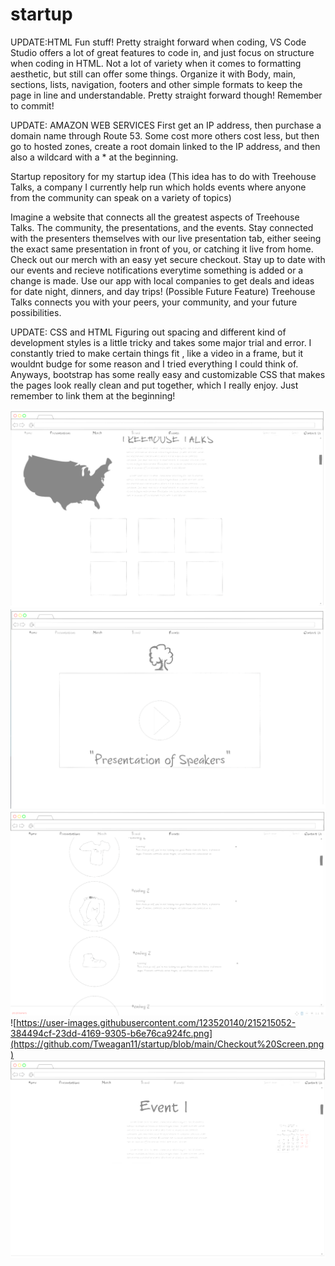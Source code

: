 # startup
UPDATE:HTML
  Fun stuff! Pretty straight forward when coding, VS Code Studio offers a lot of great features to code in, and just focus on structure when coding in HTML. Not a lot of variety when it comes to formatting aesthetic, but still can offer some things. Organize it with Body, main, sections, lists, navigation, footers and other simple formats to keep the page in line and understandable. Pretty straight forward though! Remember to commit!

UPDATE: AMAZON WEB SERVICES
  First get an IP address, then purchase a domain name through Route 53. Some cost more others cost less, but then go to hosted zones, create a root      domain linked to the IP address, and then also a wildcard with a * at the beginning.

Startup repository for my startup idea
(This idea has to do with Treehouse Talks, a company I currently help run which holds events where anyone from the community can speak on a variety of topics)

Imagine a website that connects all the greatest aspects of Treehouse Talks. The community, the presentations, and the events. Stay connected with the presenters themselves with our live presentation tab, either seeing the exact same presentation in front of you, or catching it live from home. Check out our merch with an easy yet secure checkout. Stay up to date with our events and recieve notifications everytime something is added or a change is made. Use our app with local companies to get deals and ideas for date night, dinners, and day trips! (Possible Future Feature) Treehouse Talks connects you with your peers, your community, and your future possibilities.

UPDATE: CSS and HTML
Figuring out spacing and different kind of development styles is a little tricky and takes some major trial and error. I constantly tried to make certain things fit
, like a video in a frame, but it wouldnt budge for some reason and I tried everything I could think of. Anyways, bootstrap has some really easy and customizable CSS that makes the pages look really clean and put together, which I really enjoy. Just remember to link them at the beginning!


![Home Screen](https://github.com/Tweagan11/startup/blob/main/Home%20Screen.png)
![Presentation Screen](https://github.com/Tweagan11/startup/blob/main/Presentations.png)
![Merch Screen](https://github.com/Tweagan11/startup/blob/main/Merch%20Screen.png)
![https://user-images.githubusercontent.com/123520140/215215052-384494cf-23dd-4169-9305-b6e76ca924fc.png](https://github.com/Tweagan11/startup/blob/main/Checkout%20Screen.png)
![Event Screen](https://github.com/Tweagan11/startup/blob/main/Event%20Screen.png)
